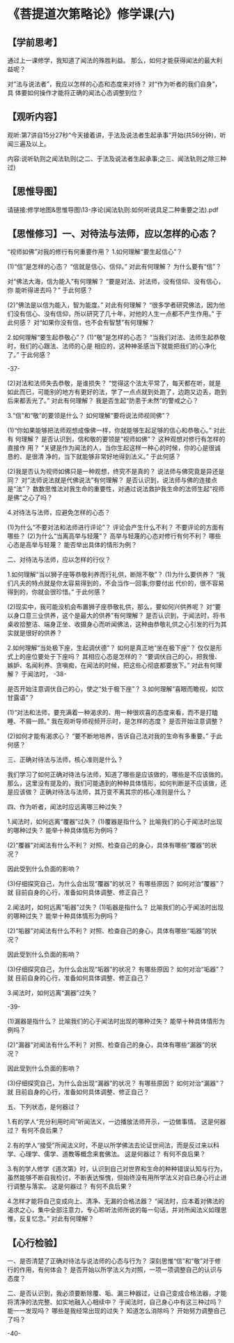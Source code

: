 
# 《菩提道次第略论》修学课(六)

## 【学前思考】

通过上一课修学，我知道了闻法的殊胜利益。
那么，如何才能获得闻法的最大利益呢？

对“法与说法者”，我应以怎样的心态和态度来对待？
对“作为听者的我们自身”，具
体要如何操作才能将正确的闻法心态调整到位？


## 【观听内容】
观听:第7讲自15分27秒“今天接着讲，于法及说法者生起承事”开始(共56分钟)，听闻三遍及以上。

内容:说听轨则之闻法轨则(之二、于法及说法者生起承事;之三、闻法轨则之除三种过)

## 【思惟导图】
请链接:修学地图&思惟导图\13-序论(闻法轨则:如何听说具足二种重要之法).pdf
## 【思惟修习】一、对待法与法师，应以怎样的心态？
“视师如佛”对我的修行有何重要作用？
1.如何理解“要生起信心”？

(1)“信”是怎样的心态？
“信就是信心、信仰。”
对此有何理解？
为什么要有“信”？

对“佛法大海，信为能入”有何理解？
“要是对法、对法师，没有信仰、没有信心，你
能听得进去吗？”
于此何感？

(2)“佛法是以信为能入，智为能度。”
对此有何理解？
“很多学者研究佛法，因为他们没有信心、没有信仰，所以研究了几十年，对他的人生一点都不产生作用。”
于此何感？
对“如果你没有信，也不会有智慧”有何理解？

2.如何理解“要生起恭敬心”？
(1)“敬”是怎样的心态？
“当我们对法、法师生起恭敬时，我们的心跟法、法师的心是
相应的，这种神圣感当下就能把我们的心净化了。”
于此何感？

-37-



(2)对法和法师失去恭敬，是谁损失？
“觉得这个法太平常了，每天都在听，就是如此而已，可能别的地方有更好的法，学了一点点就到处跑了，边跑又边丢，跑到后来都丢光了。”
对此有何理解？
我是否生起“防患于未然”的警戒之心？

3.“信”和“敬”的要领是什么？
如何理解“要将说法师视同佛”？

(1)“你如果能够把法师观想成像佛一样，你就能够生起足够的信心和恭敬心。”
对此有
何理解？
是否认识到，信和敬的要领是“视师如佛”？
这种观想对修行有怎样的直接作
用？
“关键是作为闻法的人，当你生起这样一种心的时候，你的心是很诚恳的、是很清
净的，当下就能够非常好地得到法义。”
于此何感？

(2)我是否认为视师如佛只是一种观想，终究不是真的？
说法师与佛究竟是异还是同？
对“法师说法就是代佛说法”有何理解？
是否认识到，说法师与佛的连接点是“法”？
数数思惟法对我生命的重要性，对通过说法救护我生命的法师生起“视师是佛”之心了吗？

4.对待法与法师，应避免怎样的心态？

(1)为什么“不要对法和法师进行评论”？
评论会产生什么不利？
不要评论的方面有哪些？
(2)为什么“当离高举与轻蔑”？
高举与轻蔑的心态对修行有何不利？
哪些心态是高举与轻蔑？
能否举出具体的情形为例？

二、对待法与法师，应以怎样的行仪？

1.如何理解“当以狮子座等恭敬利养而行礼供，断除不敬”？
(1)为什么要供养？
“我们凡夫的特点就是你太容易得到的，不会当作一回事;你要付出
代价的，很不容易得到的，你就会很珍惜。”
于此何感？

(2)现实中，我可能没机会布置狮子座恭敬礼供，那么，要如何兴供养呢？
对“要以身口意三业供养，这个是最大的供养”有何理解？
是否认识到，于闻法时，将书桌收拾整洁、端身正坐、收摄身心而听闻佛法，这种由恭敬礼供之心引发的行为其实就是很好的供养？

2.如何理解“当处极下座，生起调伏德”？
如何是真正地“坐在极下座”？
仅仅是形式上的座位要处于下座吗？
其相应心态是怎样的？
“要调伏自己的心，把我慢、嫉妒、名闻利养、贪嗔痴，在闻法的时候，把这些心彻底都要放下。”
对此有何理解？
于闻法时，
-38-



是否开始注意调伏自己的心，使之“处于极下座”？
3.如何理解“喜眼而瞻视，如饮甘露语”？

(1)“对法和法师，要充满着一种渴求的、用一种很欢喜的态度来看，而不是打瞌睡、不屑一顾。”
我在观听导师视频开示时，是怎样的态度？
是否开始注意调整？

(2)如何才能有渴求心？
“要不断地培养，告诉自己法对我的生命有多重要。”
于此何感？

三、正确对待法与法师，核心准则是什么？

我们学习了如何正确对待法与法师，知道了哪些是应该做的，哪些是不应该做的。
那么，这里没有提及的，我们可能遇到的种种具体情形，如何判断是不应该做，还是应该做？
正确对待法与法师，其万变不离其宗的核心准则是什么？

四、作为听者，闻法时应远离哪三种过失？

1.闻法时，如何远离“覆器”过失？
(1)覆器是指什么？
比喻我们的心于闻法时出现的哪种过失？
能举十种具体情形为例吗？

(2)“覆器”对闻法有什么不利？
对照、检查自己的身心，具体有哪些“覆器”的状况？

因此受到什么负面的影响？

(3)仔细探究自己，为什么会出现“覆器”的状况？
有哪些原因？
如何对治“覆器”？
就
目前自身的心行，准备如何具体调整、修正自己？

2.闻法时，如何远离“垢器”过失？
(1)垢器是指什么？
比喻我们的心于闻法时出现的哪种过失？
能举十种具体情形为例吗？

(2)“垢器”对闻法有什么不利？
对照、检查自己的身心，具体有哪些“垢器”的状况？

因此受到什么负面的影响？

(3)仔细探究自己，为什么会出现“垢器”的状况？
有哪些原因？
如何对治“垢器”？
就
目前自身的心行，准备如何具体调整、修正自己？

3.闻法时，如何远离“漏器”过失？

-39-



(1)漏器是指什么？
比喻我们的心于闻法时出现的哪种过失？
能举十种具体情形为例吗？

(2)“漏器”对闻法有什么不利？
对照、检查自己的身心，具体有哪些“漏器”的状况？

因此受到什么负面的影响？

(3)仔细探究自己，为什么会出现“漏器”的状况？
有哪些原因？
如何对治“漏器”？
就
目前自身的心行，准备如何具体调整、修正自己？

五、下列状态，是何器过？

1.有的学人“充分利用时间”听闻法义，一边播放法师开示，一边做事情。
这是何器过？
有何不良后果？

2.有的学人“接受”所闻法义时，不是以所学佛法去论证世间法，而是反过来以科学、心理学、儒学、道教等概念来套佛法。
这是何器过？
有何不良后果？

3.有的学人修学《道次第》时，认识到自己对世界和生命的种种错误认知与行为，虽然能够不断自我检讨，不断表达惭愧，但始终没有用所学法义对自已身心行止进行调整与落实。
这是何器过？
有何不良后果？

4.怎样才能将自己变成向上、清净、无漏的合格法器？
“闻法时，应本着对佛法的渴求之心，集中全部注意力，专心聆听法师所说的每一句话，并对所闻法义如理思惟，反复忆念。”
对此有何理解？


## 【心行检验】
一、是否清楚了正确对待法与说法师的心态与行为？
深刻思惟“信”和“敬”对于修行的作用，有何体会？
是否开始以所学法义为对照，一项一项调整自己的认识与态度？

二、是否认识到，我必须要断除覆、垢、漏三种器过，让自己变成合格法器，才能将清净的法完整、如实地融入心相续中？
于闻法时，自己身心中有这三种过吗？
能一一发现吗？
哪些是我经常出现的过失？
知道怎么消除吗？
开始努力调整自己了吗？

-40-

